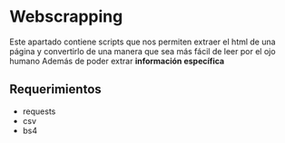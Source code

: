 # Webscrapping
Este apartado contiene scripts que nos permiten extraer el html de una página y convertirlo de
una manera que sea más fácil de leer por el ojo humano
Además de poder extrar **información específica**
## Requerimientos
- requests
- csv
- bs4

